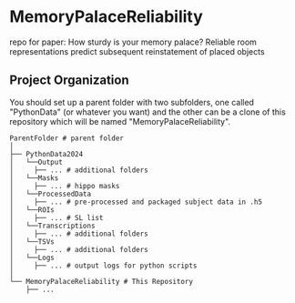 # MemoryPalaceReliability
repo for paper: How sturdy is your memory palace? Reliable room representations predict subsequent reinstatement of placed objects


## Project Organization

You should set up a parent folder with two subfolders, one called "PythonData" (or whatever you want) and the other can be a clone of this repository which will be named "MemoryPalaceReliability". 

```
ParentFolder # parent folder
│
├── PythonData2024 
│	└──Output
│     ├── ... # additional folders 		
│	└──Masks
│     ├── ... # hippo masks		
│	└──ProcessedData
│     ├── ... # pre-processed and packaged subject data in .h5	
│	└──ROIs
│     ├── ... # SL list 		
│	└──Transcriptions
│     ├── ... # additional folders 		
│	└──TSVs
│     ├── ... # additional folders 		
│	└──Logs
│     ├── ... # output logs for python scripts
│ 
└── MemoryPalaceReliability # This Repository                           
    ├── ... 
```
